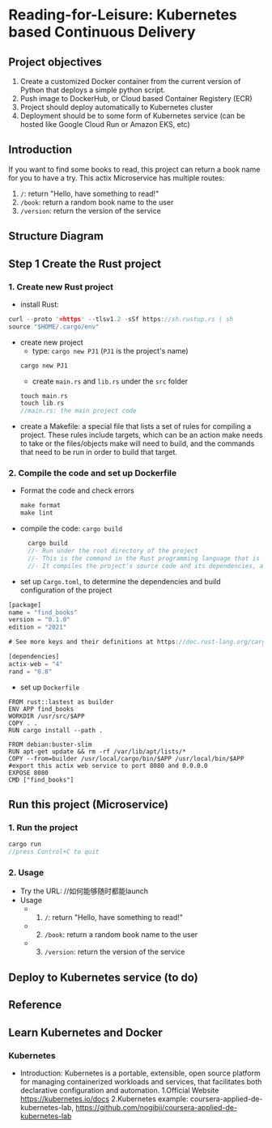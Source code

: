 # Reading-for-Leisure: Kubernetes based Continuous Delivery
## Project objectives
1. Create a customized Docker container from the current version of Python that deploys a simple python script.
2. Push image to DockerHub, or Cloud based Container Registery (ECR)
3. Project should deploy automatically to Kubernetes cluster
4. Deployment should be to some form of Kubernetes service (can be hosted like Google Cloud Run or Amazon EKS, etc)
## Introduction
If you want to find some books to read, this project can return a book name for you to have a try.
This actix Microservice has multiple routes:
1. `/`: return "Hello, have something to read!"
2. `/book`: return a random book name to the user
3. `/version`: return the version of the service
## Structure Diagram
## Step 1 Create the Rust project
### 1. Create new Rust project
- install Rust:
```Rust
curl --proto '=https' --tlsv1.2 -sSf https://sh.rustup.rs | sh
source "$HOME/.cargo/env"
```
- create new project
  - type: `cargo new PJ1` (`PJ1` is the project's name)
  ```Rust
  cargo new PJ1
  ```
  - create `main.rs` and `lib.rs` under the `src` folder
  ```Rust
  touch main.rs
  touch lib.rs
  //main.rs: the main project code
  ```
- create a Makefile: a special file that lists a set of rules for compiling a project. These rules include targets, which can be an action make needs to take or the files/objects make will need to build, and the commands that need to be run in order to build that target.
### 2. Compile the code and set up Dockerfile
- Format the code and check errors
  ```Rust
  make format
  make lint
  ```
- compile the code: `cargo build`
  ```Rust
    cargo build
    //- Run under the root directory of the project
    //- This is the command in the Rust programming language that is used to compile a Rust project. 
    //- It compiles the project's source code and its dependencies, and produces an executable binary file.
  ```
- set up `Cargo.toml`, to determine the dependencies and build configuration of the project
```Rust
[package]
name = "find_books"
version = "0.1.0"
edition = "2021"

# See more keys and their definitions at https://doc.rust-lang.org/cargo/reference/manifest.html

[dependencies]
actix-web = "4"
rand = "0.8"
```
- set up `Dockerfile`
```
FROM rust::lastest as builder
ENV APP find_books
WORKDIR /usr/src/$APP
COPY . .
RUN cargo install --path .
 
FROM debian:buster-slim
RUN apt-get update && rm -rf /var/lib/apt/lists/*
COPY --from=builder /usr/local/cargo/bin/$APP /usr/local/bin/$APP
#export this actix web service to port 8080 and 0.0.0.0
EXPOSE 8080
CMD ["find_books"]
```

## Run this project (Microservice)
### 1. Run the project
  ```Rust
  cargo run
  //press Control+C to quit
  ```
### 2. Usage
- Try the URL: //如何能够随时都能launch
- Usage
  - 1. `/`: return "Hello, have something to read!"
  - 2. `/book`: return a random book name to the user
  - 3. `/version`: return the version of the service
### 
  
## Deploy to Kubernetes service (to do)
  
## Reference
## Learn Kubernetes and Docker
### Kubernetes
- Introduction: Kubernetes is a portable, extensible, open source platform for managing containerized workloads and services, that facilitates both declarative configuration and automation.
1.Official Website https://kubernetes.io/docs
2.Kubernetes example: coursera-applied-de-kubernetes-lab, https://github.com/nogibjj/coursera-applied-de-kubernetes-lab
